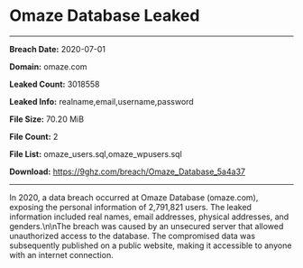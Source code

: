 # Omaze Database Leaked

------------
**Breach Date:** 2020-07-01

**Domain:** omaze.com

**Leaked Count:** 3018558

**Leaked Info:** realname,email,username,password

**File Size:** 70.20 MiB

**File Count:** 2

**File List:** omaze_users.sql,omaze_wpusers.sql

**Download:** https://9ghz.com/breach/Omaze_Database_5a4a37

------------
In 2020, a data breach occurred at Omaze Database (omaze.com), exposing the personal information of 2,791,821 users. The leaked information included real names, email addresses, physical addresses, and genders.\n\nThe breach was caused by an unsecured server that allowed unauthorized access to the database. The compromised data was subsequently published on a public website, making it accessible to anyone with an internet connection.
